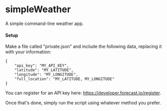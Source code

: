 simpleWeather
=============

A simple command-line weather app.

#### Setup

Make a file called "private.json" and include the following data, replacing it with your information:

	{
		"api_key": "MY_API_KEY",
		"latitude": "MY_LATITUDE",
		"longitude": "MY_LONGITUDE",
		"full_location": "MY_LATITUDE, MY_LONGITUDE"
	}

You can register for an API key here: https://developer.forecast.io/register.

Once that's done, simply run the script using whatever method you prefer.